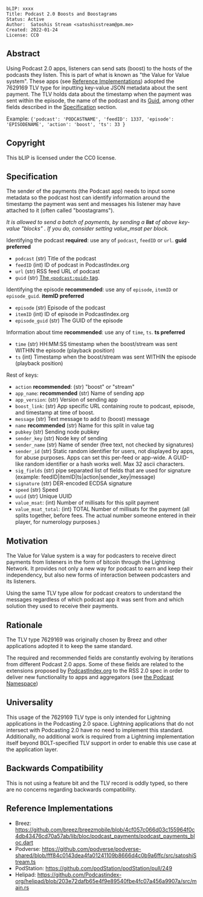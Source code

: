 ```
bLIP: xxxx
Title: Podcast 2.0 Boosts and Boostagrams
Status: Active
Author:  Satoshis Stream <satoshisstream@pm.me>
Created: 2022-01-24
License: CC0
```

## Abstract

Using Podcast 2.0 apps, listeners can send sats (boost) to the hosts of the podcasts they listen. This is part of what is known as "the Value for Value system". These apps (see
[Reference Implementations](#reference-implementations)) adopted the 7629169 TLV type for inputting key-value JSON metadata about the sent payment. The TLV holds data about the timestamp when the payment was sent within the episode, the name of the podcast and its [Guid](https://github.com/Podcastindex-org/podcast-namespace/blob/main/docs/1.0.md#guid), among other fields described in the [Specification](#Speciciation) section. 

Example: `{'podcast': 'PODCASTNAME', 'feedID': 1337, 'episode': 'EPISODENAME', 'action': 'boost', 'ts': 33 }`

## Copyright

This bLIP is licensed under the CC0 license.

## Specification

The sender of the payments (the Podcast app) needs to input some metadata so the podcast host can identify information around the timestamp the payment was sent and messages his listener may have attached to it (often called "boostagrams").

_It is allowed to send a batch of payments, by sending a **list** of above key-value "blocks" . If you do, consider setting value_msat per block._

Identifying the podcast **required**: use any of `podcast`, `feedID` or `url`. **guid preferred**
* `podcast` (str) Title of the podcast
* `feedID` (int) ID of podcast in PodcastIndex.org
* `url` (str) RSS feed URL of podcast
* `guid` (str) [The `<podcast:guid>` tag](https://github.com/Podcastindex-org/podcast-namespace/blob/main/docs/1.0.md#guid).

Identifying the episode **recommended**: use any of `episode`, `itemID` or `episode_guid`. **itemID preferred**
* `episode` (str) Episode of the podcast
* `itemID` (int) ID of episode in PodcastIndex.org
* `episode_guid` (str) The GUID of the episode

Information about time **recommended**: use any of `time`, `ts`. **ts preferred**
* `time` (str) HH:MM:SS timestamp when the boost/stream was sent WITHIN the episode (playback position)
* `ts` (int) Timestamp when the boost/stream was sent WITHIN the episode (playback position)

Rest of keys:
* `action` **recommended**: (str) "boost" or "stream"
* `app_name`: **recommended** (str) Name of sending app
* `app_version`: (str) Version of sending app
* `boost_link`: (str) App specific URL containing route to podcast, episode, and timestamp at time of boost.
* `message` (str) Text message to add to (boost) message
* `name` **recommended** (str) Name for this split in value tag
* `pubkey` (str) Sending node pubkey
* `sender_key` (str) Node key of sending
* `sender_name` (str) Name of sender (free text, not checked by signatures)
* `sender_id` (str) Static random identifier for users, not displayed by apps, for abuse purposes. Apps can set this per-feed or app-wide. A GUID-like random identifier or a hash works well. Max 32 ascii characters.
* `sig_fields` (str) pipe separated list of fields that are used for signature (example: feedID|itemID|ts|action|sender_key|message)
* `signature` (str) DER-encoded ECDSA signature
* `speed` (str) Speed
* `uuid` (str) Unique UUID
* `value_msat`: (int) Number of millisats for this split payment
* `value_msat_total`: (int) TOTAL Number of millisats for the payment (all splits together, before fees. The actual number someone entered in their player, for numerology purposes.)

## Motivation

The Value for Value system is a way for podcasters to receive direct payments from listeners in the form of bitcoin through the Lightning Network. It provides not only a new way for podcast to earn and keep their independency, but also new forms of interaction between podcasters and its listeners.

Using the same TLV type allow for podcast creators to understand the messages regardless of which podcast app it was sent from and which solution they used to receive their payments.

## Rationale

The TLV type 7629169 was originally chosen by Breez and other applications adopted it to keep the same standard. 

The required and recommended fields are constantly evolving by iterations from different Podcast 2.0 apps. Some of these fields are related to the extensions proposed by [PodcastIndex.org](https://podcastindex.org/) to the RSS 2.0 spec in order to deliver new functionality to apps and aggregators (see [the Podcast Namespace](https://github.com/Podcastindex-org/podcast-namespace))

## Universality

This usage of the 7629169 TLV type is only intended for Lightning applications in the Podcasting 2.0 space. Lightning applications that do not intersect with Podcasting 2.0 have no need to implement this standard. Additionally, no additional work is required from a Lightning implementation itself beyond BOLT-specified TLV support in order to enable this use case at the application layer.

## Backwards Compatibility

This is not using a feature bit and the TLV record is oddly typed, so there are no concerns regarding backwards compatibility. 

## Reference Implementations

* Breez: https://github.com/breez/breezmobile/blob/4cf057c066d03c155964f0c4db43476cd70a57ab/lib/bloc/podcast_payments/podcast_payments_bloc.dart
* Podverse: https://github.com/podverse/podverse-shared/blob/fff84c0143dea4fa01241109b8666d4c0b9a6ffc/src/satoshiStream.ts
* PodStation: https://github.com/podStation/podStation/pull/249
* Helipad: https://github.com/Podcastindex-org/helipad/blob/203e72dafb65e4f9e89540fbe4fc07a456a9907a/src/main.rs